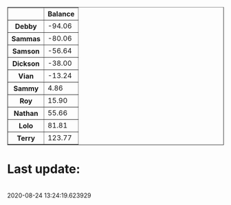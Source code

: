 <table border="1" class="dataframe">
  <thead>
    <tr style="text-align: right;">
      <th></th>
      <th>Balance</th>
    </tr>
  </thead>
  <tbody>
    <tr>
      <th>Debby</th>
      <td>-94.06</td>
    </tr>
    <tr>
      <th>Sammas</th>
      <td>-80.06</td>
    </tr>
    <tr>
      <th>Samson</th>
      <td>-56.64</td>
    </tr>
    <tr>
      <th>Dickson</th>
      <td>-38.00</td>
    </tr>
    <tr>
      <th>Vian</th>
      <td>-13.24</td>
    </tr>
    <tr>
      <th>Sammy</th>
      <td>4.86</td>
    </tr>
    <tr>
      <th>Roy</th>
      <td>15.90</td>
    </tr>
    <tr>
      <th>Nathan</th>
      <td>55.66</td>
    </tr>
    <tr>
      <th>Lolo</th>
      <td>81.81</td>
    </tr>
    <tr>
      <th>Terry</th>
      <td>123.77</td>
    </tr>
  </tbody>
</table><H1>Last update:</h1><br>2020-08-24 13:24:19.623929